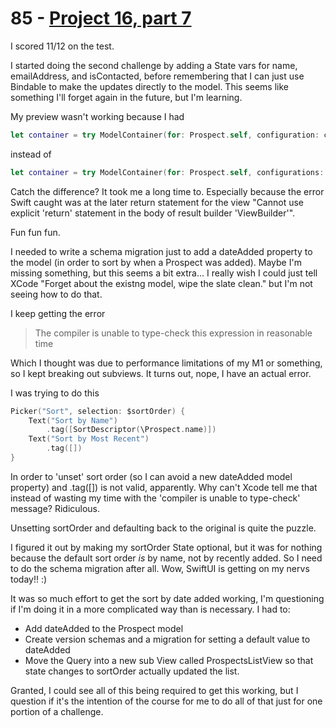 # 85 - [Project 16, part 7](https://www.hackingwithswift.com/100/swiftui/85)

I scored 11/12 on the test.

I started doing the second challenge by adding a State vars for name, emailAddress, and isContacted, before remembering that I can just use Bindable to make the updates directly to the model. This seems like something I'll forget again in the future, but I'm learning.

My preview wasn't working because I had

```swift
let container = try ModelContainer(for: Prospect.self, configuration: config)
```

instead of

```swift
let container = try ModelContainer(for: Prospect.self, configurations: config)
```

Catch the difference? It took me a long time to. Especially because the error Swift caught was at the later return statement for the view "Cannot use explicit 'return' statement in the body of result builder 'ViewBuilder'".

Fun fun fun.

I needed to write a schema migration just to add a dateAdded property to the model (in order to sort by when a Prospect was added). Maybe I'm missing something, but this seems a bit extra... I really wish I could just tell XCode "Forget about the existng model, wipe the slate clean." but I'm not seeing how to do that.

I keep getting the error

> The compiler is unable to type-check this expression in reasonable time

Which I thought was due to performance limitations of my M1 or something, so I kept breaking out subviews. It turns out, nope, I have an actual error.

I was trying to do this

```swift
Picker("Sort", selection: $sortOrder) {
    Text("Sort by Name")
        .tag([SortDescriptor(\Prospect.name)])
    Text("Sort by Most Recent")
        .tag([])
}
```

In order to 'unset' sort order (so I can avoid a new dateAdded model property) and .tag([]) is not valid, apparently. Why can't Xcode tell me that instead of wasting my time with the 'compiler is unable to type-check' message? Ridiculous.

Unsetting sortOrder and defaulting back to the original is quite the puzzle.

I figured it out by making my sortOrder State optional, but it was for nothing because the default sort order _is_ by name, not by recently added. So I need to do the schema migration after all. Wow, SwiftUI is getting on my nervs today!! :)

It was so much effort to get the sort by date added working, I'm questioning if I'm doing it in a more complicated way than is necessary. I had to:

- Add dateAdded to the Prospect model
- Create version schemas and a migration for setting a default value to dateAdded
- Move the Query into a new sub View called ProspectsListView so that state changes to sortOrder actually updated the list.

Granted, I could see all of this being required to get this working, but I question if it's the intention of the course for me to do all of that just for one portion of a challenge.
